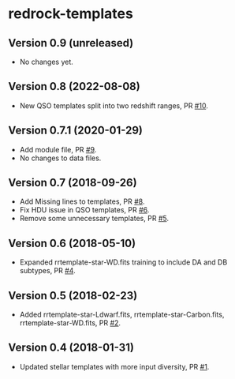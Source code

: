 # redrock-templates

## Version 0.9 (unreleased)

* No changes yet.

## Version 0.8 (2022-08-08)

* New QSO templates split into two redshift ranges,
  PR [#10](https://github.com/desihub/redrock-templates/pull/10).

## Version 0.7.1 (2020-01-29)

* Add module file, PR [#9](https://github.com/desihub/redrock-templates/pull/9).
* No changes to data files.

## Version 0.7 (2018-09-26)

* Add Missing lines to templates,
  PR [#8](https://github.com/desihub/redrock-templates/pull/8).
* Fix HDU issue in QSO templates,
  PR [#6](https://github.com/desihub/redrock-templates/pull/6).
* Remove some unnecessary templates,
  PR [#5](https://github.com/desihub/redrock-templates/pull/5).

## Version 0.6 (2018-05-10)

* Expanded rrtemplate-star-WD.fits training to include DA and DB subtypes,
  PR [#4](https://github.com/desihub/redrock-templates/pull/4).

## Version 0.5 (2018-02-23)

* Added rrtemplate-star-Ldwarf.fits, rrtemplate-star-Carbon.fits,
  rrtemplate-star-WD.fits, PR [#2](https://github.com/desihub/redrock-templates/pull/2).

## Version 0.4 (2018-01-31)

* Updated stellar templates with more input diversity,
  PR [#1](https://github.com/desihub/redrock-templates/pull/1).

